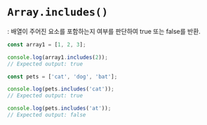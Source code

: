 # `Array.includes()`
: 배열이 주어진 요소를 포함하는지 여부를 판단하여 true 또는 false를 반환. 

```jsx
const array1 = [1, 2, 3];

console.log(array1.includes(2));
// Expected output: true

const pets = ['cat', 'dog', 'bat'];

console.log(pets.includes('cat'));
// Expected output: true

console.log(pets.includes('at'));
// Expected output: false
```

